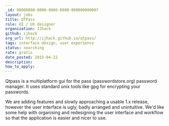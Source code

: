 ```yaml
---
_id: 00000000-0000-0000-0000-000000000007
layout: jobs
title: QTPass
role: UI / UX designer
organization: IJhack
github: ijhack
org_url: http://ijhack.github.io/qtpass/
tags: interface design, user experience
status: searching
rate: gratis
date_posted: 2015-04-22
description:
how_to_apply:
---
```


Qtpass is a multiplatform gui for the pass (passwordstore.org) password manager. It uses standard unix tools like gpg for encrypting your passwords.

We are adding features and slowly approaching a usable 1.x release, however the user interface is ugly, badly arranged and unintuitive. We'd like some help with organising and redesigning the user interface and workflow so that the application is easier and nicer to use.
